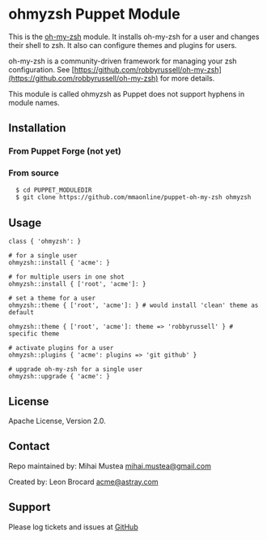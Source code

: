 # ohmyzsh Puppet Module

This is the [oh-my-zsh](https://github.com/robbyrussell/oh-my-zsh) module. It installs oh-my-zsh for a user and changes their shell to zsh. It also can configure themes and plugins for users.

oh-my-zsh is a community-driven framework for managing your zsh configuration. See [https://github.com/robbyrussell/oh-my-zsh](https://github.com/robbyrussell/oh-my-zsh) for more details.

This module is called ohmyzsh as Puppet does not support hyphens in module names.

## Installation

### From Puppet Forge (not yet)

### From source

```bash
  $ cd PUPPET_MODULEDIR
  $ git clone https://github.com/mmaonline/puppet-oh-my-zsh ohmyzsh
```

## Usage

```
class { 'ohmyzsh': }

# for a single user
ohmyzsh::install { 'acme': }

# for multiple users in one shot
ohmyzsh::install { ['root', 'acme']: }

# set a theme for a user
ohmyzsh::theme { ['root', 'acme']: } # would install 'clean' theme as default

ohmyzsh::theme { ['root', 'acme']: theme => 'robbyrussell' } # specific theme

# activate plugins for a user
ohmyzsh::plugins { 'acme': plugins => 'git github' }

# upgrade oh-my-zsh for a single user
ohmyzsh::upgrade { 'acme': }
```

License
-------

Apache License, Version 2.0.


Contact
-------
Repo maintained by: Mihai Mustea mihai.mustea@gmail.com

Created by: Leon Brocard acme@astray.com


Support
-------

Please log tickets and issues at [GitHub](https://github.com/mmaonline/puppet-oh-my-zsh)
